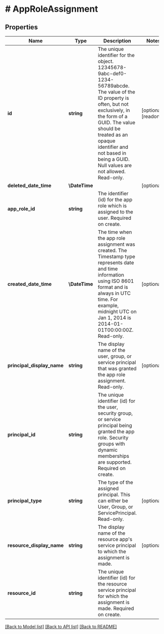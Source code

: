 # # AppRoleAssignment

## Properties

Name | Type | Description | Notes
------------ | ------------- | ------------- | -------------
**id** | **string** | The unique identifier for the object. 12345678-9abc-def0-1234-56789abcde. The value of the ID property is often, but not exclusively, in the form of a GUID. The value should be treated as an opaque identifier and not based in being a GUID. Null values are not allowed. Read-only. | [optional] [readonly]
**deleted_date_time** | **\DateTime** |  | [optional]
**app_role_id** | **string** | The identifier (id) for the app role which is assigned to the user. Required on create. |
**created_date_time** | **\DateTime** | The time when the app role assignment was created. The Timestamp type represents date and time information using ISO 8601 format and is always in UTC time. For example, midnight UTC on Jan 1, 2014 is 2014-01-01T00:00:00Z. Read-only. | [optional]
**principal_display_name** | **string** | The display name of the user, group, or service principal that was granted the app role assignment. Read-only. | [optional]
**principal_id** | **string** | The unique identifier (id) for the user, security group, or service principal being granted the app role. Security groups with dynamic memberships are supported. Required on create. |
**principal_type** | **string** | The type of the assigned principal. This can either be User, Group, or ServicePrincipal. Read-only. | [optional]
**resource_display_name** | **string** | The display name of the resource app&#39;s service principal to which the assignment is made. | [optional]
**resource_id** | **string** | The unique identifier (id) for the resource service principal for which the assignment is made. Required on create. |

[[Back to Model list]](../../README.md#models) [[Back to API list]](../../README.md#endpoints) [[Back to README]](../../README.md)
